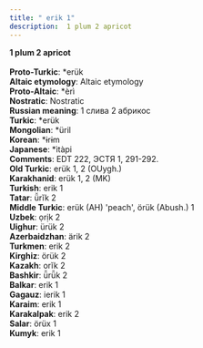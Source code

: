 ```yaml
---
title: " erik 1"
description:  1 plum 2 apricot
---
```

<strong> 1 plum 2 apricot</strong><br><br>
<strong>Proto-Turkic</strong>:  *erük<br>
<strong>Altaic etymology</strong>:  Altaic etymology<br>
<strong> Proto-Altaic</strong>:  *èrì<br>
<strong>Nostratic</strong>:  Nostratic<br>
<strong>Russian meaning</strong>:  1 слива 2 абрикос<br>
<strong>Turkic</strong>:  *erük<br>
<strong>Mongolian</strong>:  *üril<br>
<strong>Korean</strong>:  *ɨrɨm<br>
<strong>Japanese</strong>:  *ìtàpi<br>
<strong>Comments</strong>:  EDT 222, ЭСТЯ 1, 291-292.<br>
<strong>Old Turkic</strong>:  erük 1, 2 (OUygh.)<br>
<strong>Karakhanid</strong>:  erük 1, 2 (MK)<br>
<strong>Turkish</strong>:  erik 1<br>
<strong>Tatar</strong>:  ü̆rĭk 2<br>
<strong>Middle Turkic</strong>:  erük (AH) 'peach', örük (Abush.) 1<br>
<strong>Uzbek</strong>:  ọrịk 2<br>
<strong>Uighur</strong>:  ürük 2<br>
<strong>Azerbaidzhan</strong>:  ärik 2<br>
<strong>Turkmen</strong>:  erik 2<br>
<strong>Kirghiz</strong>:  örük 2<br>
<strong>Kazakh</strong>:  orĭk 2<br>
<strong>Bashkir</strong>:  ü̆rü̆k 2<br>
<strong>Balkar</strong>:  erik 1<br>
<strong>Gagauz</strong>:  ierik 1<br>
<strong>Karaim</strong>:  erik 1<br>
<strong>Karakalpak</strong>:  erik 2<br>
<strong>Salar</strong>:  örüx 1<br>
<strong>Kumyk</strong>:  erik 1<br>


